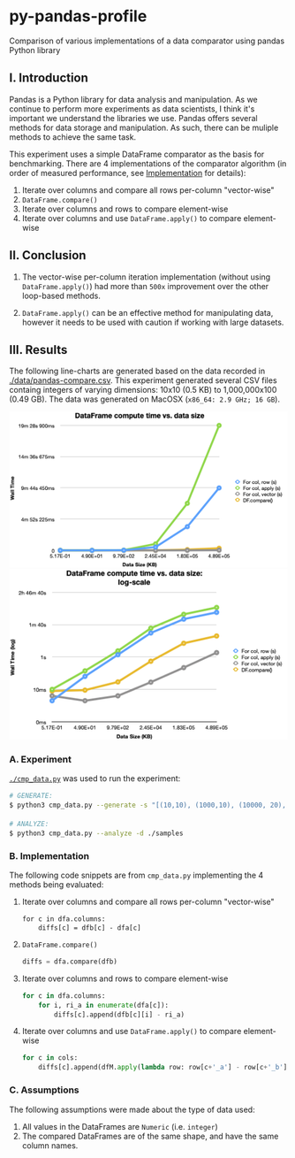 # py-pandas-profile
Comparison of various implementations of a data comparator using pandas Python library

## I. Introduction
Pandas is a Python library for data analysis and manipulation. As we continue to perform more experiments as data scientists, I think it's important we understand the libraries we use. Pandas offers several methods for data storage and manipulation. As such, there can be muliple methods to achieve the same task. 

This experiment uses a simple DataFrame comparator as the basis for benchmarking. There are 4 implementations of the comparator algorithm (in order of measured performance, see [Implementation](#B.-Implementation) for details):
1. Iterate over columns and compare all rows per-column "vector-wise"
2. `DataFrame.compare()`
3. Iterate over columns and rows to compare element-wise
4. Iterate over columns and use `DataFrame.apply()` to compare element-wise

## II. Conclusion
1. The vector-wise per-column iteration implementation (without using `DataFrame.apply()`) had more than `500x` improvement over the other loop-based methods.

2. `DataFrame.apply()` can be an effective method for manipulating data, however it needs to be used with caution if working with large datasets.

## III. Results
The following line-charts are generated based on the data recorded in [./data/pandas-compare.csv](./data/pandas-compare.csv). This experiment generated several CSV files containg integers of varying dimensions: 10x10 (0.5 KB) to 1,000,000x100 (0.49 GB). The data was generated on MacOSX (`x86_64: 2.9 GHz; 16 GB`).

![image linear-scale benchmark chart](data/pandas-compare-linear.png)
![image log-scale benchmark chart](data/pandas-compare-log.png)

### A. Experiment
[`./cmp_data.py`](./cmp_data.py) was used to run the experiment:
```sh
# GENERATE: 
$ python3 cmp_data.py --generate -s "[(10,10), (1000,10), (10000, 20), (100000, 50), (500000, 75), (1000000, 100)]" 

# ANALYZE:
$ python3 cmp_data.py --analyze -d ./samples
```

### B. Implementation
The following code snippets are from `cmp_data.py` implementing the 4 methods being evaluated:

1. Iterate over columns and compare all rows per-column "vector-wise"
    ```
    for c in dfa.columns:
        diffs[c] = dfb[c] - dfa[c]
    ```

2. `DataFrame.compare()`
    ```python
    diffs = dfa.compare(dfb)
    ```

3. Iterate over columns and rows to compare element-wise
    ```python
    for c in dfa.columns:
        for i, ri_a in enumerate(dfa[c]):
            diffs[c].append(dfb[c][i] - ri_a)
    ```

4. Iterate over columns and use `DataFrame.apply()` to compare element-wise
    ```python
    for c in cols:
        diffs[c].append(dfM.apply(lambda row: row[c+'_a'] - row[c+'_b'], axis=1))  # element-wise, despite using .apply()
    ```

### C. Assumptions
The following assumptions were made about the type of data used:
1. All values in the DataFrames are `Numeric` (i.e. `integer`)
2. The compared DataFrames are of the same shape, and have the same column names.
